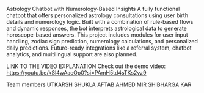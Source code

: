 Astrology Chatbot with Numerology-Based Insights
A fully functional chatbot that offers personalized astrology consultations using user birth details and numerology logic. Built with a combination of rule-based flows and dynamic responses, the bot interprets astrological data to generate horoscope-based answers. This project includes modules for user input handling, zodiac sign prediction, numerology calculations, and personalized daily predictions. Future-ready integrations like a referral system, chatbot analytics, and multilingual support are also planned.

LINK TO THE VIDEO EXPLANATION
Check out the demo video: https://youtu.be/kSl4wAacOp0?si=PAmH5td4sTKs2vz9

Team members 
UTKARSH SHUKLA
AFTAB AHMED MIR
SHIBHARGA KAR

